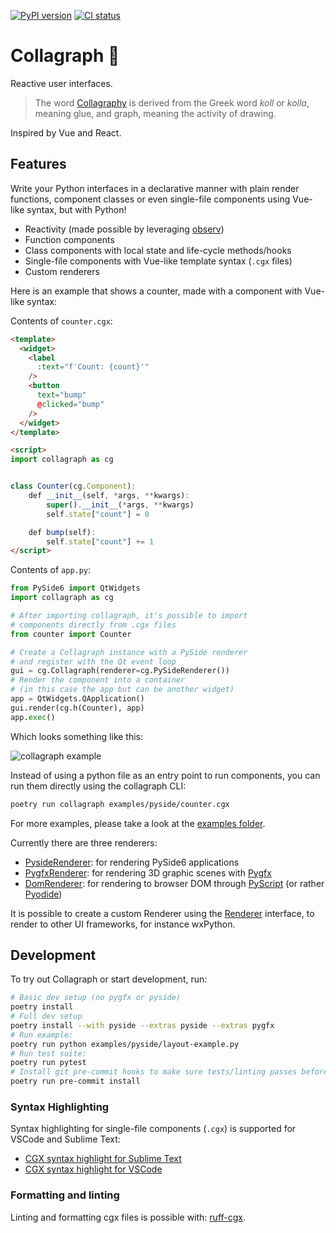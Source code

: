 [![PyPI version](https://badge.fury.io/py/collagraph.svg)](https://badge.fury.io/py/collagraph)
[![CI status](https://github.com/fork-tongue/collagraph/workflows/CI/badge.svg)](https://github.com/fork-tongue/collagraph/actions)

# Collagraph 📓

Reactive user interfaces.

> The word [Collagraphy](https://en.wikipedia.org/wiki/Collagraphy) is derived from the Greek word _koll_ or _kolla_, meaning glue, and graph, meaning the activity of drawing.

Inspired by Vue and React.


## Features

Write your Python interfaces in a declarative manner with plain render functions, component classes or even single-file components using Vue-like syntax, but with Python!

* Reactivity (made possible by leveraging [observ](https://github.com/fork-tongue/observ))
* Function components
* Class components with local state and life-cycle methods/hooks
* Single-file components with Vue-like template syntax (`.cgx` files)
* Custom renderers

Here is an example that shows a counter, made with a component with Vue-like syntax:

Contents of `counter.cgx`:
```html
<template>
  <widget>
    <label
      :text="f'Count: {count}'"
    />
    <button
      text="bump"
      @clicked="bump"
    />
  </widget>
</template>

<script>
import collagraph as cg


class Counter(cg.Component):
    def __init__(self, *args, **kwargs):
        super().__init__(*args, **kwargs)
        self.state["count"] = 0

    def bump(self):
        self.state["count"] += 1
</script>
```

Contents of `app.py`:
```python
from PySide6 import QtWidgets
import collagraph as cg

# After importing collagraph, it's possible to import
# components directly from .cgx files
from counter import Counter

# Create a Collagraph instance with a PySide renderer
# and register with the Qt event loop
gui = cg.Collagraph(renderer=cg.PySideRenderer())
# Render the component into a container
# (in this case the app but can be another widget)
app = QtWidgets.QApplication()
gui.render(cg.h(Counter), app)
app.exec()
```

Which looks something like this:

![collagraph example](https://github.com/fork-tongue/collagraph/assets/1000968/4ebae92e-d7be-48ea-b76a-c6eab8d62112)

Instead of using a python file as an entry point to run components, you can run them directly using the collagraph CLI:

```sh
poetry run collagraph examples/pyside/counter.cgx
```

For more examples, please take a look at the [examples folder](examples).

Currently there are three renderers:

* [PysideRenderer](collagraph/renderers/pyside_renderer.py): for rendering PySide6 applications
* [PygfxRenderer](collagraph/renderers/pygfx_renderer.py): for rendering 3D graphic scenes with [Pygfx](https://github.com/pygfx/pygfx)
* [DomRenderer](collagraph/renderers/dom_renderer.py): for rendering to browser DOM through [PyScript](https://pyscript.net) (or rather [Pyodide](https://pyodide.org/en/stable/))

It is possible to create a custom Renderer using the [Renderer](collagraph/renderers/__init__.py) interface, to render to other UI frameworks, for instance wxPython.


## Development

To try out Collagraph or start development, run:

```sh
# Basic dev setup (no pygfx or pyside)
poetry install
# Full dev setup
poetry install --with pyside --extras pyside --extras pygfx
# Run example:
poetry run python examples/pyside/layout-example.py
# Run test suite:
poetry run pytest
# Install git pre-commit hooks to make sure tests/linting passes before committing
poetry run pre-commit install
```


### Syntax Highlighting

Syntax highlighting for single-file components (`.cgx`) is supported for VSCode and Sublime Text:

* [CGX syntax highlight for Sublime Text](https://github.com/fork-tongue/cgx-syntax-highlight-sublime)
* [CGX syntax highlight for VSCode](https://github.com/fork-tongue/cgx-syntax-highlight-vscode)


### Formatting and linting

Linting and formatting cgx files is possible with: [ruff-cgx](https://github.com/fork-tongue/ruff-cgx).

